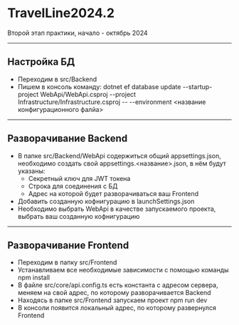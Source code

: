 # TravelLine2024.2
Второй этап практики, начало - октябрь 2024
***
## Настройка БД
* Переходим в src/Backend
* Пишем в консоль команду: dotnet ef database update --startup-project WebApi/WebApi.csproj --project Infrastructure/Infrastructure.csproj -- --environment <название конфигурационного фалйа>
***
## Разворачивание Backend
* В папке src/Backend/WebApi содержиться общий appsettings.json, необходимо создать свой appsettings.<название>.json, в нём будут указаны:
    * Секретный ключ для JWT токена
    * Строка для соединения с БД
    * Адрес на которой будет разворачиваться ваш Frontend
* Добавить созданную кофнигурацию в launchSettings.json
* Необходимо выбрать WebApi в качестве запускаемого проекта, выбрать ваш созданную кофнигурацию
***
## Разворачивание Frontend
* Переходим в папку src/Frontend
* Устанавливаем все необходимые зависимости с помощью команды npm install
* В файле src/core/api.config.ts есть константа с адресом сервера, меняем на свой адрес, по которому разворачивается Backend
* Находясь в папке src/Frontend запускаем проект npm run dev
* В консоли появится локальный адрес, по которому развернулся Frontend 